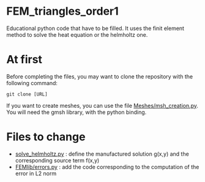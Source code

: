 # FEM_triangles_order1

Educational python code that have to be filled. It uses the finit element method to solve the heat equation or the helmholtz one.

# At first

Before completing the files, you may want to clone the repository with the following command:
```
git clone [URL]
```
If you want to create meshes, you can use the file [Meshes/msh_creation.py](Meshes/msh_creation.py). You will need the gmsh library, with the python binding.

# Files to change

- [solve_helmholtz.py](solve_helmholtz.py) : define the manufactured solution g(x,y) and the corresponding source term f(x,y)
- [FEMlib/errors.py](FEMlib/errors.py) : add the code corresponding to the computation of the error in L2 norm

